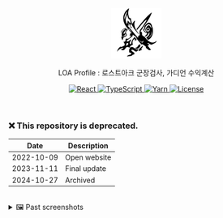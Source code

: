 <p align="center">
  <img src="logo.png" alt="Logo">
  
  <p align="center">
    LOA Profile : 로스트아크 군장검사, 가디언 수익계산
  </p>

  <p align="center">
    <a href="https://react.dev/">
      <img src="https://img.shields.io/badge/React-61DAFB.svg?style=flat&logo=React&logoColor=black" alt="React">
    </a>
    <a href="https://www.typescriptlang.org/">
      <img src="https://img.shields.io/badge/TypeScript-3178C6.svg?style=flat&logo=TypeScript&logoColor=white" alt="TypeScript">
    </a>
    <a href="https://yarnpkg.com/">
      <img src="https://img.shields.io/badge/Yarn-2C8EBB?logo=yarn&logoColor=fff&style=flat" alt="Yarn">
    </a>
    <a href="./LICENSE">
      <img src="https://img.shields.io/github/license/BeaverHouse/repo-template" alt="License">
    </a>
  </p>
</p>

<!-- Content -->

<br/>

### ❌ This repository is deprecated.

| Date       | Description  |
| ---------- | ------------ |
| 2022-10-09 | Open website |
| 2023-11-11 | Final update |
| 2024-10-27 | Archived     |

<br/>

<details>
  <summary>🖼️ Past screenshots</summary>
  <img src="./screenshots/1.png" alt="군장검사">
  <img src="./screenshots/2.png" alt="가디언 수익표">
  <img src="./screenshots/3.png" alt="Windows 앱" width="500">
</details>
